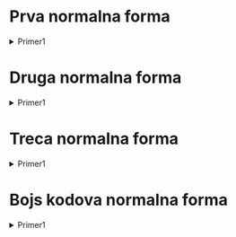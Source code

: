 # Prva normalna forma 

<details>
  
  <summary> Primer1 </summary>
  
  </br>
nadjemo zatvarace od posmatranog skupa za koji odredjujemo projekciju, npr ADF 
ako on daje nesto sto trazimo iz projekcije, tipa  AD daje ADF to znaci da AD odredjuje F, 
a ako imamo AD odredjuje ADCV, odbacujemo CV jer nam to nije od interesa

</details>

# Druga normalna forma 

<details>
  
  <summary> Primer1 </summary>
  
  </br>
nadjemo zatvarace od posmatranog skupa za koji odredjujemo projekciju, npr ADF 
ako on daje nesto sto trazimo iz projekcije, tipa  AD daje ADF to znaci da AD odredjuje F, 
a ako imamo AD odredjuje ADCV, odbacujemo CV jer nam to nije od interesa

</details>

# Treca normalna forma 

<details>
  
  <summary> Primer1 </summary>
  
  </br>
nadjemo zatvarace od posmatranog skupa za koji odredjujemo projekciju, npr ADF 
ako on daje nesto sto trazimo iz projekcije, tipa  AD daje ADF to znaci da AD odredjuje F, 
a ako imamo AD odredjuje ADCV, odbacujemo CV jer nam to nije od interesa

</details>

# Bojs kodova normalna forma

<details>
  
  <summary> Primer1 </summary>
  
  </br>
nadjemo zatvarace od posmatranog skupa za koji odredjujemo projekciju, npr ADF 
ako on daje nesto sto trazimo iz projekcije, tipa  AD daje ADF to znaci da AD odredjuje F, 
a ako imamo AD odredjuje ADCV, odbacujemo CV jer nam to nije od interesa

</details>